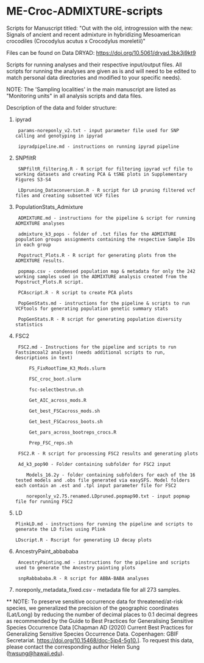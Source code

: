 # ME-Croc-ADMIXTURE-scripts
Scripts for Manuscript titled: "Out with the old, introgression with the new: Signals of ancient and recent admixture in hybridizing Mesoamerican crocodiles (Crocodylus acutus x Crocodylus moreletii)"

Files can be found on Data DRYAD: https://doi.org/10.5061/dryad.3bk3j9kt9

Scripts for running analyses and their respective input/output files. All scripts for running the analyses are given as is and will need to be edited to match personal data directories and modified to your specific needs).

NOTE: The 'Sampling localities' in the main manuscript are listed as "Monitoring units" in all analysis scripts and data files.

Description of the data and folder structure: 

1. ipyrad

        params-noreponly_v2.txt - input parameter file used for SNP calling and genotyping in ipyrad
   
        ipyradpipeline.md - instructions on running ipyrad pipeline 

2. SNPfiltR
   
        SNPfiltR_filtering.R - R script for filtering ipyrad vcf file to working datasets and creating PCA & tSNE plots in Supplementary Figures S3-S4
   
        LDpruning_Dataconversion.R - R script for LD pruning filtered vcf files and creating subsetted VCF files 

3. PopulationStats_Admixture
   
        ADMIXTURE.md - instructions for the pipeline & script for running ADMIXTURE analyses 
   
        admixture_k3_pops - folder of .txt files for the ADMIXTURE population groups assignments containing the respective Sample IDs in each group
   
        Popstruct_Plots.R - R script for generating plots from the ADMIXTURE results.
   
        popmap.csv - condensed population map & metadata for only the 242 working samples used in the ADMIXTURE analysis created from the Popstruct_Plots.R script. 
   
        PCAscript.R - R script to create PCA plots

        PopGenStats.md - instructions for the pipeline & scripts to run VCFtools for generating population genetic summary stats

        PopGenStats.R - R script for generating population diversity statistics

5. FSC2
   
        FSC2.md - Instructions for the pipeline and scripts to run Fastsimcoal2 analyses (needs additional scripts to run, descriptions in text)
   
            FS_FixRootTime_K3_Mods.slurm
   
            FSC_croc_boot.slurm
   
            fsc-selectbestrun.sh
   
            Get_AIC_across_mods.R
   
            Get_best_FSCacross_mods.sh
   
            Get_best_FSCacross_boots.sh
   
            Get_pars_across_bootreps_crocs.R
   
            Prep_FSC_reps.sh
   
        FSC2.R - R script for processing FSC2 results and generating plots
   
        Ad_k3_pop90 - Folder containing subfolder for FSC2 input
   
           Models_16.2y - folder containing subfolders for each of the 16 tested models and .obs file generated via easySFS. Model folders each contain an .est and .tpl input parameter file for FSC2
   
           noreponly_v2.75.renamed.LDpruned.popmap90.txt - input popmap file for running FSC2

6. LD
   
       PlinkLD.md - instructions for running the pipeline and scripts to generate the LD files using Plink
   
       LDscript.R - Rscript for generating LD decay plots
   
8. AncestryPaint_abbababa
   
        AncestryPainting.md - instructions for the pipeline and scripts used to generate the Ancestry painting plots
    
        snpRabbababa.R - R script for ABBA-BABA analyses

9. noreponly_metadata_fixed.csv - metadata file for all 273 samples.


** NOTE: To preserve sensitive occurrence data for threatened/at-risk species, we generalized the precision of the geographic coordinates (Lat/Long) by reducing the number of decimal places to 0.1 decimal degrees as recommended by the Guide to Best Practices for Generalising Sensitive Species Occurrence Data [Chapman AD (2020) Current Best Practices for Generalizing Sensitive Species Occurrence Data. Copenhagen: GBIF Secretariat. https://doi.org/10.15468/doc-5jp4-5g10.]. To request this data, please contact the corresponding author Helen Sung (hwsung@hawaii.edu). 

        
